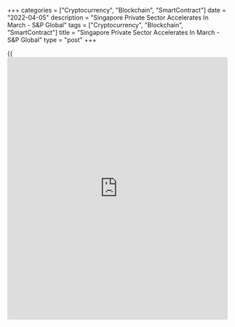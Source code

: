 +++
categories = ["Cryptocurrency", "Blockchain", "SmartContract"]
date = "2022-04-05"
description = "Singapore Private Sector Accelerates In March - S&P Global"
tags = ["Cryptocurrency", "Blockchain", "SmartContract"]
title = "Singapore Private Sector Accelerates In March - S&P Global"
type = "post"
+++

{{<iframe id="large-banner" src="https://www.bounty.group/#slide=16.0" width="100%" height="600" scrolling="no" style="border: 0px solid rgb(216, 221, 230); border-radius: 3px;">}}

The private sector in Singapore continued to expand in March, and at a
faster rate, the latest survey from S&P Global revealed on Tuesday with
a PMI score of 52.9.

That's up from 52.5 in February, and it moves further above the boom-or-
bust line of 50 that separates expansion from contraction.

Output growth in Singapore's private sector continued in March,
supported by a strong expansion in demand, albeit both slowing from
February. Sub-sector data showed the real estate & [business][1]
services sector saw the strongest expansion in activity over March.

Foreign demand for Singapore goods and services also continued to
increase, although higher costs of shipping and delays affected client
demand from abroad for some firms.

For comments and feedback [contact](https://www.playgroundfx.com/contact/): editorial@rtt[news](https://www.letsplayfx.com/blog/forex-news-website/).com

[Economic News][2]

 **What parts of the world are seeing the best (and worst) economic
performances lately? Click[here][3] to check out our [Econ Scorecard][3]
and find out! See up-to-the-moment [ranking](https://www.playgroundfx.com/blog/crypto-exchange-ranking/)s for the best and worst
performers in [GDP][4], [unemployment rate][5], [inflation][6] and much
more.**

   1. www.rtt[news](https://www.letsplayfx.com/blog/forex-news-website/).com/Content/Business.aspx
   2. www.rtt[news](https://www.letsplayfx.com/blog/forex-news-website/).com/Content/EconomicNews.aspx
   3. www.rtt[news](https://www.letsplayfx.com/blog/forex-news-website/).com/economic-scorecard/world-rank/unemployment-rate/highest-performance.aspx
   4. www.rtt[news](https://www.letsplayfx.com/blog/forex-news-website/).com/economic-scorecard/world-rank/GDP/highest-performance.aspx
   5. www.rtt[news](https://www.letsplayfx.com/blog/forex-news-website/).com/economic-scorecard/world-rank/unemployment-rate/lowest-performance.aspx
   6. www.rtt[news](https://www.letsplayfx.com/blog/forex-news-website/).com/economic-scorecard/world-rank/CPI/highest-performance.aspx